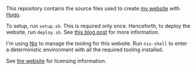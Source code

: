 This repository contains the source files used to create [my
website](https://www.hjdskes.nl) with [Hugo](https://gohugo.io).

To setup, run `setup.sh`. This is required only once. Henceforth, to deploy the
website, run `deploy.sh`. See [this blog
post](https://www.hjdskes.nl/blog/deploying-hugo-on-personal-gh-pages/index.html)
for more information.

I'm using [Nix](https://nixos.org/explore.html) to manage the tooling for this
website. Run `nix-shell` to enter a deterministic environment with all the
required tooling installed.

See [the website](http://www.hjdskes.nl/license/) for licensing information.
